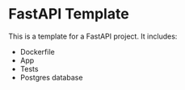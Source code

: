 # FastAPI Template

This is a template for a FastAPI project. It includes:
* Dockerfile
* App
* Tests
* Postgres database